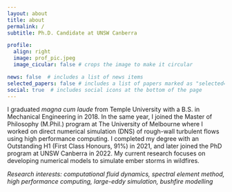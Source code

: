 ```yaml
---
layout: about
title: about
permalink: /
subtitle: Ph.D. Candidate at UNSW Canberra

profile:
  align: right
  image: prof_pic.jpeg
  image_cicular: false # crops the image to make it circular

news: false  # includes a list of news items
selected_papers: false # includes a list of papers marked as "selected={true}"
social: true  # includes social icons at the bottom of the page
---
```


I graduated <em>magna cum laude</em> from Temple University with a B.S. in Mechanical Engineering in 2018. In the same year, I joined the Master of Philosophy (M.Phil.) program at The University of Melbourne where I worked on direct numerical simulation (DNS) of rough-wall turbulent flows using high performance computing. I completed my degree with an Outstanding H1 (First Class Honours, 91%) in 2021, and later joined the PhD program at UNSW Canberra in 2022. My current research focuses on developing numerical models to simulate ember storms in wildfires.

<em>Research interests: computational fluid dynamics, spectral element method, high performance computing, large-eddy simulation, bushfire modelling</em>
